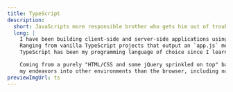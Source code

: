 ```yaml
---
title: TypeScript
description:
  short: JavaScripts more responsible brother who gets him out of trouble when things get difficult.
  long: |
    I have been building client-side and server-side applications using TS since around 2019.
    Ranging from vanilla TypeScript projects that output an `app.js` meant for the browser to APIs, backends and frontend frameworks that support it natively --
    TypeScript has been my programming language of choice since I learned about it. 

    Coming from a purely "HTML/CSS and some jQuery sprinkled on top" background, TypeScript has enabled me to learn my craft a lot faster and has kickstarted
    my endeavors into other environments than the browser, including node.js.
previewImgUrl: ts
---
```


